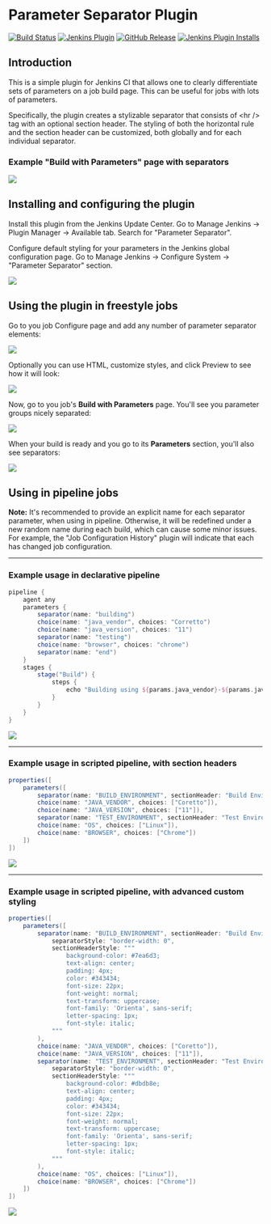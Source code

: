 # Parameter Separator Plugin

[![Build Status](https://ci.jenkins.io/job/Plugins/job/parameter-separator-plugin/job/main/badge/icon)](https://ci.jenkins.io/job/Plugins/job/parameter-separator-plugin/job/main/)
[![Jenkins Plugin](https://img.shields.io/jenkins/plugin/v/parameter-separator.svg)](https://plugins.jenkins.io/parameter-separator)
[![GitHub Release](https://img.shields.io/github/release/jenkinsci/parameter-separator-plugin.svg?label=changelog)](https://github.com/jenkinsci/parameter-separator-plugin/releases/latest)
[![Jenkins Plugin Installs](https://img.shields.io/jenkins/plugin/i/parameter-separator.svg?color=blue)](https://plugins.jenkins.io/parameter-separator)

## Introduction

This is a simple plugin for Jenkins CI that allows one to clearly differentiate sets of parameters on a job build page.
This can be useful for jobs with lots of parameters.

Specifically, the plugin creates a stylizable separator that consists of &lt;hr /&gt; tag with an optional section header.
The styling of both the horizontal rule and the section header can be customized, both globally and for each individual separator.

### Example "Build with Parameters" page with separators

![](github_site/img/job-build-1.png)

## Installing and configuring the plugin

Install this plugin from the Jenkins Update Center. Go to Manage Jenkins -> Plugin Manager -> Available tab. Search for
"Parameter Separator".

Configure default styling for your parameters in the Jenkins global configuration page. Go to Manage Jenkins -> Configure
System -> "Parameter Separator" section.

![](github_site/img/global-config.png)

## Using the plugin in freestyle jobs

Go to you job Configure page and add any number of parameter separator elements:

![](github_site/img/job-config.png)

Optionally you can use HTML, customize styles, and click Preview to see how it will look:

![](github_site/img/job-config-with-preview.png)

Now, go to you job's **Build with Parameters** page. You'll see you parameter groups nicely separated:

![](github_site/img/job-build-4.png)

When your build is ready and you go to its **Parameters** section, you'll also see separators:

![](github_site/img/build-params-4.png)

## Using in pipeline jobs

**Note:** It's recommended to provide an explicit name for each separator parameter, when using in pipeline.
Otherwise, it will be redefined under a new random name during each build, which can cause some minor issues.
For example, the "Job Configuration History" plugin will indicate that each has changed job configuration.

---

### Example usage in declarative pipeline

```groovy
pipeline {
	agent any
	parameters {
		separator(name: "building")
		choice(name: "java_vendor", choices: "Corretto")
		choice(name: "java_version", choices: "11")
		separator(name: "testing")
		choice(name: "browser", choices: "chrome")
		separator(name: "end")
	}
	stages {
		stage("Build") {
			steps {
				echo "Building using ${params.java_vendor}-${params.java_version}"
			}
		}
	}
}
```

![](github_site/img/job-build-3.png)

---

### Example usage in scripted pipeline, with section headers
```groovy
properties([
	parameters([
		separator(name: "BUILD_ENVIRONMENT", sectionHeader: "Build Environment"),
		choice(name: "JAVA_VENDOR", choices: ["Coretto"]),
		choice(name: "JAVA_VERSION", choices: ["11"]),
		separator(name: "TEST_ENVIRONMENT", sectionHeader: "Test Environment"),
		choice(name: "OS", choices: ["Linux"]),
		choice(name: "BROWSER", choices: ["Chrome"])
	])
])
```

![](github_site/img/job-build-2.png)

---

### Example usage in scripted pipeline, with advanced custom styling

```groovy
properties([
	parameters([
		separator(name: "BUILD_ENVIRONMENT", sectionHeader: "Build Environment",
			separatorStyle: "border-width: 0",
			sectionHeaderStyle: """
				background-color: #7ea6d3;
				text-align: center;
				padding: 4px;
				color: #343434;
				font-size: 22px;
				font-weight: normal;
				text-transform: uppercase;
				font-family: 'Orienta', sans-serif;
				letter-spacing: 1px;
				font-style: italic;
			"""
		),
		choice(name: "JAVA_VENDOR", choices: ["Coretto"]),
		choice(name: "JAVA_VERSION", choices: ["11"]),
		separator(name: "TEST_ENVIRONMENT", sectionHeader: "Test Environment",
			separatorStyle: "border-width: 0",
			sectionHeaderStyle: """
				background-color: #dbdb8e;
				text-align: center;
				padding: 4px;
				color: #343434;
				font-size: 22px;
				font-weight: normal;
				text-transform: uppercase;
				font-family: 'Orienta', sans-serif;
				letter-spacing: 1px;
				font-style: italic;
			"""
		),
		choice(name: "OS", choices: ["Linux"]),
		choice(name: "BROWSER", choices: ["Chrome"])
	])
])
```

![](github_site/img/job-build-4.png)
